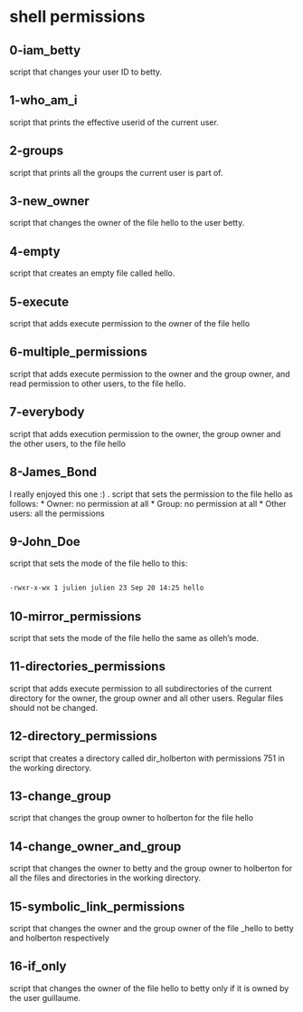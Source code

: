 # shell permissions 

## 0-iam_betty
script that changes your user ID to betty.
## 1-who_am_i
script that prints the effective userid of the current user.
## 2-groups
script that prints all the groups the current user is part of.
## 3-new_owner
script that changes the owner of the file hello to the user betty.
## 4-empty
script that creates an empty file called hello.
## 5-execute
script that adds execute permission to the owner of the file hello
## 6-multiple_permissions
script that adds execute permission to the owner and the group owner, and read permission to other users, to the file hello.
## 7-everybody
script that adds execution permission to the owner, the group owner and the other users, to the file hello
## 8-James_Bond
I really enjoyed this one :) . script that sets the permission to the file hello as follows:
        * Owner: no permission at all
        * Group: no permission at all
        * Other users: all the permissions
## 9-John_Doe
script that sets the mode of the file hello to this:
```sh

-rwxr-x-wx 1 julien julien 23 Sep 20 14:25 hello

```
## 10-mirror_permissions
script that sets the mode of the file hello the same as olleh’s mode.
## 11-directories_permissions
script that adds execute permission to all subdirectories of the current directory for the owner, the group owner and all other users. Regular files should not be changed.
## 12-directory_permissions
script that creates a directory called dir_holberton with permissions 751 in the working directory.
## 13-change_group
script that changes the group owner to holberton for the file hello
## 14-change_owner_and_group
script that changes the owner to betty and the group owner to holberton for all the files and directories in the working directory.
## 15-symbolic_link_permissions
script that changes the owner and the group owner of the file _hello to betty and holberton respectively
## 16-if_only
script that changes the owner of the file hello to betty only if it is owned by the user guillaume.
